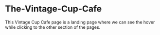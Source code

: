 # The-Vintage-Cup-Cafe
This Vintage Cup Cafe page is a landing page where we can see the hover while clicking to the other section of the pages.
